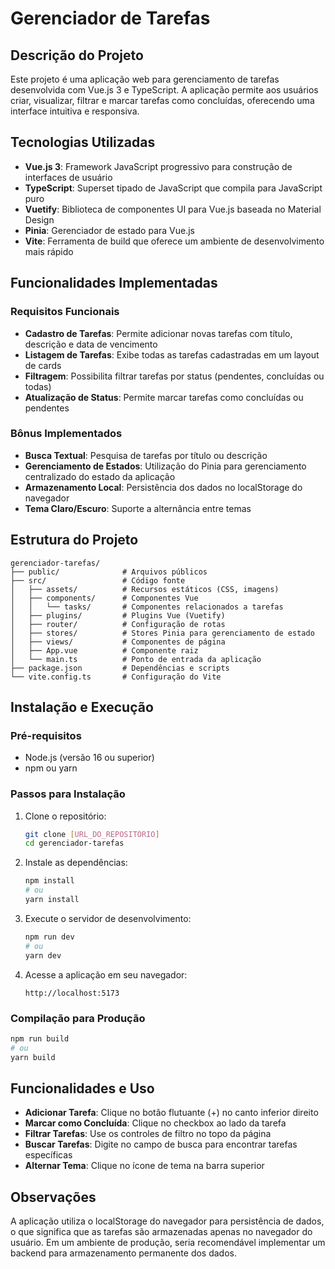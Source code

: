 # Gerenciador de Tarefas

## Descrição do Projeto

Este projeto é uma aplicação web para gerenciamento de tarefas desenvolvida com Vue.js 3 e TypeScript. A aplicação permite aos usuários criar, visualizar, filtrar e marcar tarefas como concluídas, oferecendo uma interface intuitiva e responsiva.

## Tecnologias Utilizadas

- **Vue.js 3**: Framework JavaScript progressivo para construção de interfaces de usuário
- **TypeScript**: Superset tipado de JavaScript que compila para JavaScript puro
- **Vuetify**: Biblioteca de componentes UI para Vue.js baseada no Material Design
- **Pinia**: Gerenciador de estado para Vue.js
- **Vite**: Ferramenta de build que oferece um ambiente de desenvolvimento mais rápido

## Funcionalidades Implementadas

### Requisitos Funcionais

- **Cadastro de Tarefas**: Permite adicionar novas tarefas com título, descrição e data de vencimento
- **Listagem de Tarefas**: Exibe todas as tarefas cadastradas em um layout de cards
- **Filtragem**: Possibilita filtrar tarefas por status (pendentes, concluídas ou todas)
- **Atualização de Status**: Permite marcar tarefas como concluídas ou pendentes

### Bônus Implementados

- **Busca Textual**: Pesquisa de tarefas por título ou descrição
- **Gerenciamento de Estados**: Utilização do Pinia para gerenciamento centralizado do estado da aplicação
- **Armazenamento Local**: Persistência dos dados no localStorage do navegador
- **Tema Claro/Escuro**: Suporte a alternância entre temas

## Estrutura do Projeto

```
gerenciador-tarefas/
├── public/              # Arquivos públicos
├── src/                 # Código fonte
│   ├── assets/          # Recursos estáticos (CSS, imagens)
│   ├── components/      # Componentes Vue
│   │   └── tasks/       # Componentes relacionados a tarefas
│   ├── plugins/         # Plugins Vue (Vuetify)
│   ├── router/          # Configuração de rotas
│   ├── stores/          # Stores Pinia para gerenciamento de estado
│   ├── views/           # Componentes de página
│   ├── App.vue          # Componente raiz
│   └── main.ts          # Ponto de entrada da aplicação
├── package.json         # Dependências e scripts
└── vite.config.ts       # Configuração do Vite
```

## Instalação e Execução

### Pré-requisitos

- Node.js (versão 16 ou superior)
- npm ou yarn

### Passos para Instalação

1. Clone o repositório:
   ```sh
   git clone [URL_DO_REPOSITÓRIO]
   cd gerenciador-tarefas
   ```

2. Instale as dependências:
   ```sh
   npm install
   # ou
   yarn install
   ```

3. Execute o servidor de desenvolvimento:
   ```sh
   npm run dev
   # ou
   yarn dev
   ```

4. Acesse a aplicação em seu navegador:
   ```
   http://localhost:5173
   ```

### Compilação para Produção

```sh
npm run build
# ou
yarn build
```

## Funcionalidades e Uso

- **Adicionar Tarefa**: Clique no botão flutuante (+) no canto inferior direito
- **Marcar como Concluída**: Clique no checkbox ao lado da tarefa
- **Filtrar Tarefas**: Use os controles de filtro no topo da página
- **Buscar Tarefas**: Digite no campo de busca para encontrar tarefas específicas
- **Alternar Tema**: Clique no ícone de tema na barra superior

## Observações

A aplicação utiliza o localStorage do navegador para persistência de dados, o que significa que as tarefas são armazenadas apenas no navegador do usuário. Em um ambiente de produção, seria recomendável implementar um backend para armazenamento permanente dos dados.
